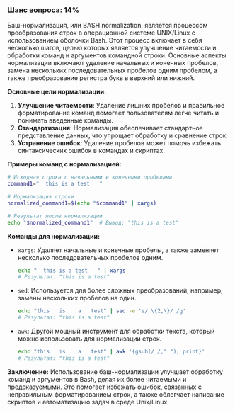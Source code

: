 ### Шанс вопроса: 14%

Баш-нормализация, или BASH normalization, является процессом преобразования строк в операционной системе UNIX/Linux с использованием оболочки Bash. Этот процесс включает в себя несколько шагов, целью которых является улучшение читаемости и обработки команд и аргументов командной строки. Основные аспекты нормализации включают удаление начальных и конечных пробелов, замена нескольких последовательных пробелов одним пробелом, а также преобразование регистра букв в верхний или нижний.

**Основные цели нормализации:**
1. **Улучшение читаемости**: Удаление лишних пробелов и правильное форматирование команд помогает пользователям легче читать и понимать введенные команды.
2. **Стандартизация**: Нормализация обеспечивает стандартное представление данных, что упрощает обработку и сравнение строк.
3. **Устранение ошибок**: Удаление пробелов может помочь избежать синтаксических ошибок в командах и скриптах.

**Примеры команд с нормализацией:**
```bash
# Исходная строка с начальными и конечными пробелами
command1="  this is a test   "

# Нормализация строки
normalized_command1=$(echo "$command1" | xargs)

# Результат после нормализации
echo "$normalized_command1"  # Вывод: "this is a test"
```

**Команды для нормализации:**
- `xargs`: Удаляет начальные и конечные пробелы, а также заменяет несколько последовательных пробелов одним.
  ```bash
  echo "  this is a test   " | xargs
  # Результат: "this is a test"
  ```
- `sed`: Используется для более сложных преобразований, например, замены нескольких пробелов на один.
  ```bash
  echo "this   is    a   test" | sed -e 's/ \{2,\}/ /g'
  # Результат: "this is a test"
  ```
- `awk`: Другой мощный инструмент для обработки текста, который можно использовать для нормализации строк.
  ```bash
  echo "this   is    a   test" | awk '{gsub(/ /," "); print}'
  # Результат: "this is a test"
  ```

**Заключение:**
Использование баш-нормализации улучшает обработку команд и аргументов в Bash, делая их более читаемыми и предсказуемыми. Это помогает избежать ошибок, связанных с неправильным форматированием строк, а также облегчает написание скриптов и автоматизацию задач в среде Unix/Linux.